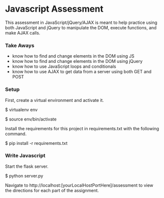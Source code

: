 # Javascript Assessment
This assessment in JavaScript/jQuery/AJAX is meant to help practice using both JavaScript and jQuery to manipulate the DOM, execute functions, and make AJAX calls.

### Take Aways
-	know how to find and change elements in the DOM using JS
-	know how to find and change elements in the DOM using jQuery
-	know how to use JavaScript loops and conditionals
-	know how to use AJAX to get data from a server using both GET and POST


### Setup

First, create a virtual environment and activate it.

$ virtualenv env 

$ source env/bin/activate

Install the requirements for this project in requirements.txt with the following command.

$ pip install -r requirements.txt

### Write Javascript

Start the flask server.

$ python server.py

Navigate to http://localhost:[yourLocalHostPortHere]/assessment to view the directions for each part of the assignment. 


